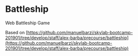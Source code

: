 # Battleship

Web Battleship Game

Based on [https://github.com/manuelbarzi/skylab-bootcamp-201901/tree/develop/staff/alex-barba/precourse/battleship](https://github.com/manuelbarzi/skylab-bootcamp-201901/tree/develop/staff/alex-barba/precourse/battleship)
